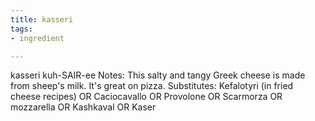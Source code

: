 ```yaml
---
title: kasseri
tags:
- ingredient

---
```

kasseri kuh-SAIR-ee Notes: This salty and tangy Greek cheese is made from sheep's milk. It's great on pizza. Substitutes: Kefalotyri (in fried cheese recipes) OR Caciocavallo OR Provolone OR Scarmorza OR mozzarella OR Kashkaval OR Kaser
